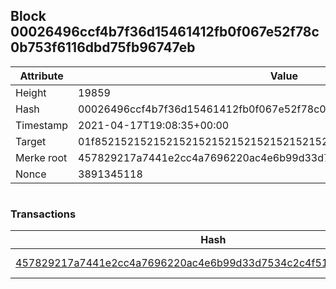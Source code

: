 ## Block 00026496ccf4b7f36d15461412fb0f067e52f78c0b753f6116dbd75fb96747eb

Attribute | Value
--- | ---
Height | 19859
Hash | 00026496ccf4b7f36d15461412fb0f067e52f78c0b753f6116dbd75fb96747eb
Timestamp | 2021-04-17T19:08:35+00:00
Target | 01f8521521521521521521521521521521521521521521521521521521521521
Merke root | 457829217a7441e2cc4a7696220ac4e6b99d33d7534c2c4f51e454efe5aaeb12
Nonce | 3891345118

```

```

### Transactions

Hash | Amount
--- | ---
[457829217a7441e2cc4a7696220ac4e6b99d33d7534c2c4f51e454efe5aaeb12](457829217a7441e2cc4a7696220ac4e6b99d33d7534c2c4f51e454efe5aaeb12.md) | 10.00000000 SKEPTI 
